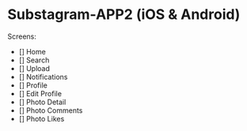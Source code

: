 # Substagram-APP2 (iOS & Android)

Screens:
- [] Home
- [] Search
- [] Upload
- [] Notifications
- [] Profile
- [] Edit Profile
- [] Photo Detail
- [] Photo Comments
- [] Photo Likes